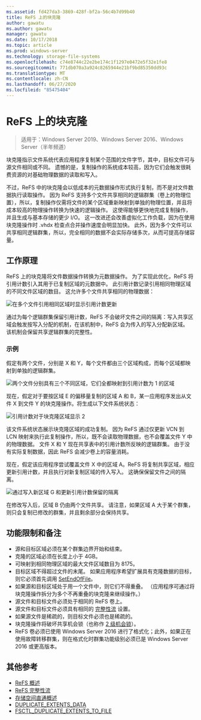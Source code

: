 ```yaml
---
ms.assetid: fd427da3-3869-428f-bf2a-56c4b7d99b40
title: ReFS 上的块克隆
author: gawatu
ms.author: gawatu
manager: gawatu
ms.date: 10/17/2018
ms.topic: article
ms.prod: windows-server
ms.technology: storage-file-systems
ms.openlocfilehash: c74e8744c22e2be174c1f1297e0472e5f32e1fe8
ms.sourcegitcommit: 771db070a3a924c8265944e21bf9bd85350dd93c
ms.translationtype: MT
ms.contentlocale: zh-CN
ms.lasthandoff: 06/27/2020
ms.locfileid: "85475404"
---
```

# <a name="block-cloning-on-refs"></a>ReFS 上的块克隆

>适用于：Windows Server 2019、Windows Server 2016、Windows Server（半年频道）

块克隆指示文件系统代表应用程序复制某个范围的文件字节，其中，目标文件可与源文件相同或不同。 遗憾的是，复制操作的系统成本较高，因为它们会触发很耗费资源的对基础物理数据的读取和写入。

不过，ReFS 中的块克隆会以低成本的元数据操作形式执行复制，而不是对文件数据执行读取操作。 因为 ReFS 支持多个文件共享相同的逻辑群集（卷上的物理位置），所以，复制操作仅需将文件的某个区域重新映射到单独的物理位置，并且将成本较高的物理操作转换为快速的逻辑操作。 这使得能够更快地完成复制操作，并且生成与基本存储的更少 I/O。 这一改进还会改善虚拟化工作负载，因为在使用块克隆操作时 .vhdx 检查点合并操作速度会明显加快。 此外，因为多个文件可以共享相同逻辑群集，所以，完全相同的数据不会实际存储多次，从而可提高存储容量。

## <a name="how-it-works"></a>工作原理

ReFS 上的块克隆将文件数据操作转换为元数据操作。 为了实现此优化，ReFS 将引用计数引入其用于已复制区域的元数据中。 此引用计数记录引用相同物理区域的不同文件区域的数目。 这允许多个文件共享相同的物理数据：

![在多个文件引用相同区域时显示引用计数更新](media/ref-count-example.gif)

通过为每个逻辑群集保留引用计数，ReFS 不会破坏文件之间的隔离：写入共享区域会触发按写入分配的机制，在该机制中，ReFS 会为传入的写入分配新区域。 该机制会保留共享逻辑群集的完整性。

### <a name="example"></a>示例
假定有两个文件，分别是 X 和 Y，每个文件都由三个区域构成，而每个区域都映射到单独的逻辑群集。

![两个文件分别具有三个不同区域，它们全都映射到引用计数为 1 的区域](media/block-clone-1.png)

现在，假定对于要按区域 E 的偏移量复制的区域 A 和 B，某一应用程序发出从文件 X 到文件 Y 的块克隆操作。将生成以下文件系统状态：

![引用计数对于块克隆区域显示 2](media/block-clone-2.png)

该文件系统状态展示块克隆区域的成功复制。 因为 ReFS 通过仅更新 VCN 到 LCN 映射来执行此复制操作，所以，既不会读取物理数据，也不会覆盖文件 Y 中的物理数据。 文件 X 和 Y 现在共享表中的引用计数所反映的逻辑群集。 由于没有实际复制数据，因此 ReFS 会减少卷上的容量消耗。

现在，假定该应用程序尝试覆盖文件 X 中的区域 A。ReFS 将复制共享区域，相应更新引用计数，并且执行对新复制区域的传入写入。 这确保保留文件之间的隔离。

![通过写入新区域 G 和更新引用计数保留的隔离](media/block-clone-3.png)

在修改写入后，区域 B 仍由两个文件共享。 请注意，如果区域 A 大于某个群集，则只会复制已修改的群集，并且剩余部分会保持共享。


## <a name="functionality-restrictions-and-remarks"></a>功能限制和备注
- 源和目标区域必须在某个群集边界开始和结束。
- 克隆的区域必须在长度上小于 4GB。
- 可映射到相同物理区域的最大文件区域数目为 8175。
- 目标区域不得超过文件的末尾。 如果应用程序希望扩展具有克隆数据的目标，则它必须首先调用 [SetEndOfFile](https://msdn.microsoft.com/library/windows/desktop/aa365531(v=vs.85).aspx)。
- 如果源和目标区域处于用一个文件中，则它们不得重叠。 （应用程序可通过将块克隆操作拆分为多个不再重叠的块克隆来继续操作。）
- 源文件和目标文件必须处于相同的 ReFS 卷上。
- 源文件和目标文件必须具有相同的 [完整性流](https://msdn.microsoft.com/library/windows/desktop/gg258117(v=vs.85).aspx) 设置。
- 如果源文件是稀疏的，则目标文件必须也是稀疏的。
- 块克隆操作将破坏共享机会锁（也称作 [2 级机会锁](https://msdn.microsoft.com/library/windows/desktop/aa365713(v=vs.85).aspx)）。
- ReFS 卷必须已使用 Windows Server 2016 进行了格式化；此外，如果正在使用故障转移群集，则在格式化时群集功能级别必须已是 Windows Server 2016 或更高版本。

## <a name="additional-references"></a>其他参考

-   [ReFS 概述](refs-overview.md)
-   [ReFS 完整性流](integrity-streams.md)
-   [存储空间直通概述](../storage-spaces/storage-spaces-direct-overview.md)
-   [DUPLICATE_EXTENTS_DATA](https://msdn.microsoft.com/library/windows/desktop/mt590821(v=vs.85).aspx)
-   [FSCTL_DUPLICATE_EXTENTS_TO_FILE](https://msdn.microsoft.com/library/windows/desktop/mt590823(v=vs.85).aspx)
